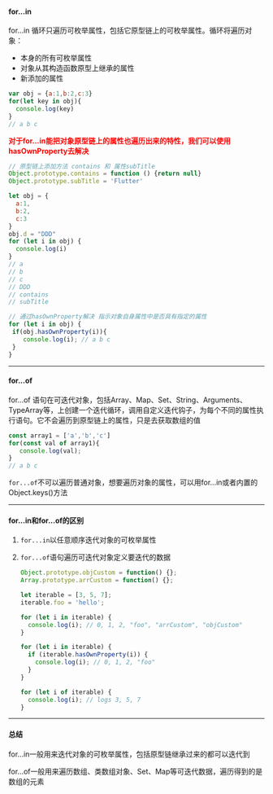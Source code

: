 #### for...in

for...in 循环只遍历可枚举属性，包括它原型链上的可枚举属性。循环将遍历对象：

+ 本身的所有可枚举属性
+ 对象从其构造函数原型上继承的属性
+ 新添加的属性

```javascript
var obj = {a:1,b:2,c:3}
for(let key in obj){
  console.log(key)  
}
// a b c
```



<font color=red>**对于for...in能把对象原型链上的属性也遍历出来的特性，我们可以使用hasOwnProperty去解决**</font>

```javascript
// 原型链上添加方法 contains 和 属性subTitle
Object.prototype.contains = function () {return null}
Object.prototype.subTitle = 'Flutter'

let obj = {
  a:1,
  b:2,
  c:3
}
obj.d = "DDD"
for (let i in obj) {
  console.log(i)
}
// a
// b
// c
// DDD
// contains
// subTitle

// 通过hasOwnProperty解决 指示对象自身属性中是否具有指定的属性
for (let i in obj) {
 if(obj.hasOwnProperty(i)){
    console.log(i); // a b c
 }
}
```





---

#### for...of

for...of 语句在可迭代对象，包括Array、Map、Set、String、Arguments、TypeArray等，上创建一个迭代循环，调用自定义迭代钩子，为每个不同的属性执行语句。它不会遍历到原型链上的属性，只是去获取数组的值

```javascript
const array1 = ['a','b','c']
for(const val of array1){
   console.log(val); 
}
// a b c
```

`for...of`不可以遍历普通对象，想要遍历对象的属性，可以用for...in或者内置的Object.keys()方法



---

#### for...in和for...of的区别

1. `for...in`以任意顺序迭代对象的可枚举属性

2. `for...of`语句遍历可迭代对象定义要迭代的数据

   ```javascript
   Object.prototype.objCustom = function() {}; 
   Array.prototype.arrCustom = function() {};
   
   let iterable = [3, 5, 7];
   iterable.foo = 'hello';
   
   for (let i in iterable) {
     console.log(i); // 0, 1, 2, "foo", "arrCustom", "objCustom"
   }
   
   for (let i in iterable) {
     if (iterable.hasOwnProperty(i)) {
       console.log(i); // 0, 1, 2, "foo"
     }
   }
   
   for (let i of iterable) {
     console.log(i); // logs 3, 5, 7
   }
   ```

   

---

#### 总结

for...in一般用来迭代对象的可枚举属性，包括原型链继承过来的都可以迭代到

for...of一般用来遍历数组、类数组对象、Set、Map等可迭代数据，遍历得到的是数组的元素